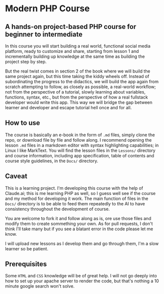 # Modern PHP Course

## A hands-on project-based PHP course for beginner to intermediate

In this course you will start building a real world, functional social media platform, ready to customize and share, starting from lesson 1 and incrementally building up knowledge at the same time as building the project step by step.

But the real twist comes in section 2 of the book where we will build the same project again, but this time taking the kiddy wheels off. Instead of subordinating the progress to the didactics, we will build the app again from scratch attempting to follow, as closely as possible, a real-world workflow; not from the perspective of a tutorial, slowly learning about variables, functions, syntax, etc., but from the perspective of how a real fullstack developer would write this app. This way we will bridge the gap between learner and developer and escape tutorial hell once and for all. 


## How to use

The course is basically an e-book in the form of `.md` files, simply clone the repo, or download file by file and follow along. I recommend opening the lesson `.md` files in a markdown editor with syntax highlighting capabilities; in Linux I like MarkText. You will find the lesson files in the `Lessons/` directory and course information, including app specification, table of contents and course style guidelines, in the `Docs/` directory.


## Caveat

This is a learning project. I'm developing this course with the help of Claude.ai; this is me learning PHP as well, so I guess well see if the course and my method for developing it work. The main function of files in the `Docs/` directory is to be able to feed them repeatedly to the AI to have consistency throughout the development of course. 

You are welcome to fork it and follow along as is, ore use those files and modify them to create sommething your own. As for pull requests, I don't think I'll take many but if you see a blatant error in the code please let me know.

I will upload new lessons as I develop them and go through them, I'm a slow learner so be patient. 


## Prerequisites

Some `HTML` and `CSS` knowledge will be of great help. I will not go deeply into how to set up your apache server to render the code, but that's nothing a 10 minute google search won't solve. 